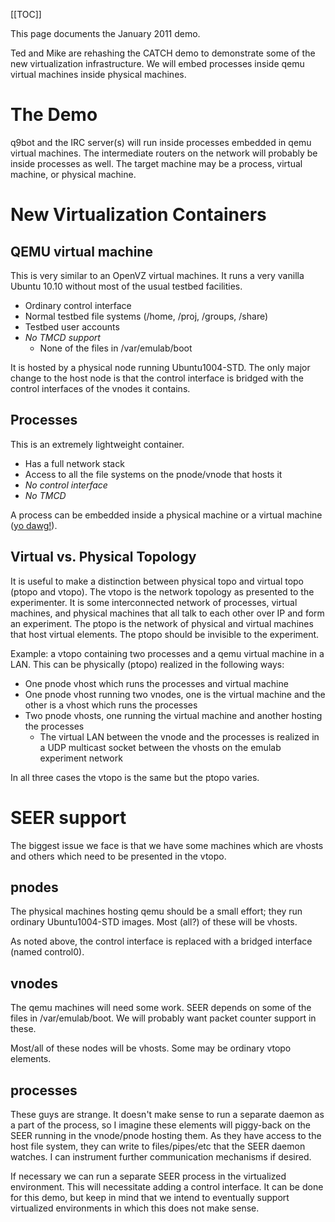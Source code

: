 [[TOC]]

This page documents the January 2011 demo.

Ted and Mike are rehashing the CATCH demo to demonstrate some of the new virtualization infrastructure. We will embed processes inside qemu virtual machines inside physical machines.

# The Demo

q9bot and the IRC server(s) will run inside processes embedded in qemu virtual machines. The intermediate routers on the network will probably be inside processes as well. The target machine may be a process, virtual machine, or physical machine.


# New Virtualization Containers

## QEMU virtual machine

This is very similar to an OpenVZ virtual machines. It runs a very vanilla Ubuntu 10.10 without most of the usual testbed facilities.

* Ordinary control interface
* Normal testbed file systems (/home, /proj, /groups, /share)
* Testbed user accounts
* *No TMCD support*
  * None of the files in /var/emulab/boot

It is hosted by a physical node running Ubuntu1004-STD. The only major change to the host node is that the control interface is bridged with the control interfaces of the vnodes it contains.

## Processes

This is an extremely lightweight container.

* Has a full network stack
* Access to all the file systems on the pnode/vnode that hosts it
* *No control interface*
* *No TMCD*

A process can be embedded inside a physical machine or a virtual machine ([yo dawg!](http://i.imgur.com/F63mB.jpg)).

## Virtual vs. Physical Topology

It is useful to make a distinction between physical topo and virtual topo (ptopo and vtopo). The vtopo is the network topology as presented to the experimenter. It is some interconnected network of processes, virtual machines, and physical machines that all talk to each other over IP and form an experiment. The ptopo is the network of physical and virtual machines that host virtual elements. The ptopo should be invisible to the experiment.

Example: a vtopo containing two processes and a qemu virtual machine in a LAN. This can be physically (ptopo) realized in the following ways:

* One pnode vhost which runs the processes and virtual machine
* One pnode vhost running two vnodes, one is the virtual machine and the other is a vhost which runs the processes
* Two pnode vhosts, one running the virtual machine and another hosting the processes
  * The virtual LAN between the vnode and the processes is realized in a UDP multicast socket between the vhosts on the emulab experiment network

In all three cases the vtopo is the same but the ptopo varies.

# SEER support

The biggest issue we face is that we have some machines which are vhosts and others which need to be presented in the vtopo.

## pnodes

The physical machines hosting qemu should be a small effort; they run ordinary Ubuntu1004-STD images. Most (all?) of these will be vhosts.

As noted above, the control interface is replaced with a bridged interface (named control0).

## vnodes

The qemu machines will need some work. SEER depends on some of the files in /var/emulab/boot. We will probably want packet counter support in these.

Most/all of these nodes will be vhosts. Some may be ordinary vtopo elements.

## processes

These guys are strange. It doesn't make sense to run a separate daemon as a part of the process, so I imagine these elements will piggy-back on the SEER running in the vnode/pnode hosting them. As they have access to the host file system, they can write to files/pipes/etc that the SEER daemon watches. I can instrument further communication mechanisms if desired.

If necessary we can run a separate SEER process in the virtualized environment. This will necessitate adding a control interface. It can be done for this demo, but keep in mind that we intend to eventually support virtualized environments in which this does not make sense.
